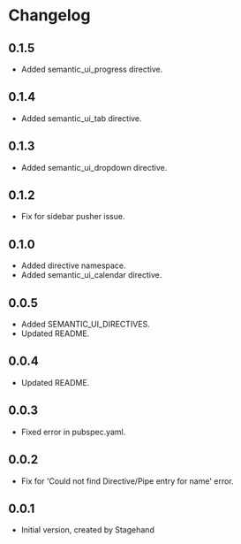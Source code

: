 # Changelog

## 0.1.5

- Added semantic_ui_progress directive.

## 0.1.4

- Added semantic_ui_tab directive.

## 0.1.3

- Added semantic_ui_dropdown directive.

## 0.1.2

- Fix for sidebar pusher issue.

## 0.1.0

- Added directive namespace.
- Added semantic_ui_calendar directive.

## 0.0.5

- Added SEMANTIC_UI_DIRECTIVES.
- Updated README.

## 0.0.4

- Updated README.

## 0.0.3

- Fixed error in pubspec.yaml.

## 0.0.2

- Fix for 'Could not find Directive/Pipe entry for name' error.

## 0.0.1

- Initial version, created by Stagehand
